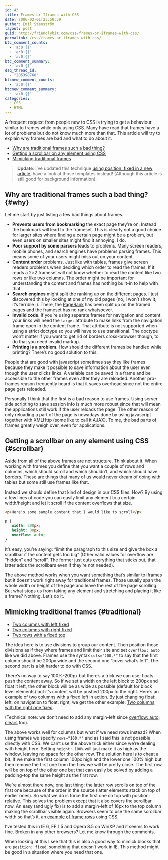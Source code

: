 ```yaml
---
id: 43
title: Frames or Iframes with CSS
date: 2006-02-01T23:50:59
author: Emil Stenström
layout: post
guid: http://friendlybit.com/css/frames-or-iframes-with-css/
permalink: /css/frames-or-iframes-with-css/
btc_comment_counts:
  - 'a:0:{}'
  - 'a:0:{}'
  - 'a:0:{}'
btc_comment_summary:
  - 'a:0:{}'
dsq_thread_id:
  - "205398768"
btcnew_comment_counts:
  - 'a:0:{}'
btcnew_comment_summary:
  - 'a:0:{}'
categories:
  - CSS
  - HTML
---
```

A frequent request from people new to CSS is trying to get a behaviour similar to frames while only using CSS. Many have read that frames have a lot of problems but do not know much more than that. This article will try to explain why frames are bad and what to do about it.

  * [Why are traditional frames such a bad thing?](#why)
  * [Getting a scrollbar on any element using CSS](#scrollbar)
  * [Mimicking traditional frames](#traditional)

> **Update**: I&#8217;ve updated this technique [using position: fixed in a new article](/css/position-fixed-css-templates/), have a look at those templates instead! (Although this article is still good for background information).

## Why are traditional frames such a bad thing? {#why}

Let me start by just listing a few bad things about frames.

  * **Prevents users from bookmarking** the exact page they&#8217;re on. Instead the bookmark will lead to the frameset. This is clearly not a good choice for larger sites where finding a certain page might be a problem, but even users on smaller sites might find it annoying. I do.
  * **Poor support by some parsers** leads to problems. Many screen readers, mobile phones, and search engines have problems parsing frames. This means some of your users might miss out on your content.
  * **Content order** problems. Just like with tables, frames give screen readers problems when deciding which order to read the frames. If it reads a 2&#215;2 frameset will not know whether to read the content like two rows or like two columns. The order might be important for understanding the content and frames has nothing built-in to help with that.
  * **Search engines** might split the ranking up on the different pages. I just discovered this by looking at one of my old pages (no, I won&#8217;t show it, it&#8217;s terrible :). There, the [PageRank](http://www.webworkshop.net/pagerank.html) has been split up on the framed pages and the frameset has no rank whatsoever.
  * **Invalid code**. If you&#8217;re using separate frames for navigation and content your links will need the `target` attribute to make links from the navigation frame open in the content frame. That attribute is not supported when using a strict doctype so you will have to use transitional. The doctype won&#8217;t matter if you want to get rid of borders cross-browser though, to do that you need invalid markup.
  * **Printing is a problem**. How should the different frames be handled while printing? There&#8217;s no good solution to this.

People that are good with javascript sometimes say they like frames because they make it possible to save information about the user even though the user clicks links. A variable can be saved in a frame and be accessible to the other frames even after they are reloaded. Another pro-frames reason frequently heard is that it saves overhead since not the entire page gets reloaded.

Personally I think that the first is a bad reason to use frames. Using server side scripting to save session info is much more robust since that will mean the applications still work if the user reloads the page. The other reason of only reloading a part of the page is nowadays done by using javascript together with XMLHttp (some like to call it AJAX). To me, the bad parts of frames greatly weigh over, even for applications.

## Getting a scrollbar on any element using CSS {#scrollbar}

Aside from all of the above frames are not structure. Think about it. When working with frames you define that you want a couple of rows and columns, which should scroll and which shouldn&#8217;t, and which should have borders. These are things that many of us would never dream of doing with tables but some still use frames like that.

Instead we should define that kind of design in our CSS files. How? By using a few lines of code you can easily limit any element to a certain width/height and let it scroll if the content overflows that size.

```html
<p>Here's some sample content that I would like to scroll</p>
```

```css
p {
   width: 200px;
   height: 80px;
   overflow: auto;
}
```

It&#8217;s easy, you&#8217;re saying: &#8220;limit the paragraph to this size and give the box a scrollbar if the content gets too big&#8221; (Other valid values for overflow are &#8220;hidden&#8221; and &#8220;scroll&#8221;. The former just cuts everything that sticks out, that latter adds the scrollbars even if they&#8217;re not needed).

The above method works when you want something that&#8217;s similar to iframes but it doesn&#8217;t work right away for traditional frames. Those usually span the whole width or height of the page and leave the rest of the page scrolling. But what stops us from taking any element and stretching and placing it like a frame? Nothing. Let&#8217;s do it.

## Mimicking traditional frames {#traditional}

  * [Two columns with left fixed](/files/frames/columns.html)
  * [Two columns with right fixed](/files/frames/columns_navright.html)
  * [Two rows with a fixed top](/files/frames/rows.html)

The idea here is to use divisions to group our content. Then position those divisions as if they where frames and limit their site and set `overflow: auto` like we did above. Frames use the syntax `cols="200,*"` to say that the first column should be 200px wide and the second one &#8220;cover what&#8217;s left&#8221;. The second part is a bit harder to do with CSS.

There&#8217;s no way to say 100%-200px but there&#8217;s a trick we can use: floats push the content away. So if we set a width on the left block to 200px and float it left, the other block will be as wide as possible (default for block level elements) but it&#8217;s content will be pushed 200px to the right. Here&#8217;s an example of [two columns with a fixed left](/files/frames/columns.html) in action. By just changing float: left; on navigation to float: right; we get the other example: [Two columns with the right one fixed](/files/frames/columns_navright.html).

(Technical note: we don&#8217;t need to add any margin-left since [overflow: auto; clears](http://www.mezzoblue.com/archives/2005/03/03/clearance/) too).

The above works well for columns but what if we need rows instead? When using frames we specify `rows="100,*"` and as I said this is not possible directly with CSS. We can&#8217;t use the above trick either since we&#8217;re dealing with height here. Setting `height: 100%` will just make it as high as the window, leaving no space for the other row. The solution here is to cheat a bit. If we make the first column 100px high and the lower one 100% high but then remove the first one from the flow we will be pretty close. The first row will be on top of the other one but that can easily be solved by adding a padding-top the same height as the first row.

We&#8217;re almost there now, one last thing: the latter row scrolls on top of the first one because of the order in the source (latter elements stack on top of earlier ones). So what we do is force the first one on top with position: relative. This solves the problem except that it also covers the scrollbar now. An easy (and ugly fix) is to add a margin-left of 16px to the top column making the scrollbar visible again. Browsers seem to use the same scrollbar width so that&#8217;s it, an [example of frame rows](/files/frames/rows.html) using CSS.

I&#8217;ve tested this in IE 6, FF 1.5 and Opera 8.5 on WinXP and it seems to work fine. Broken in any other browsers? Let me know through the comments.

When looking at this I see that this is also a good way to mimick blocks that are `position: fixed`, something that doesn&#8217;t work in IE. This method might be good in a situation where you need that one.
